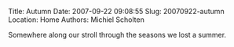 Title: Autumn
Date: 2007-09-22 09:08:55
Slug: 20070922-autumn
Location: Home
Authors: Michiel Scholten

<p>Somewhere along our stroll through the seasons we lost a summer.</p>